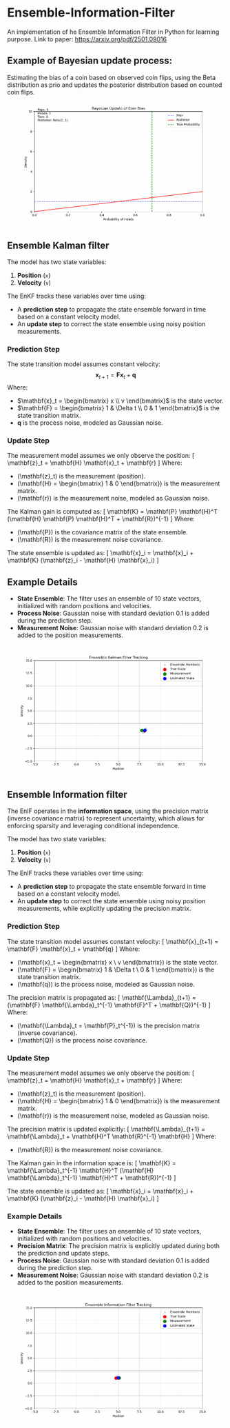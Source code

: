 <link rel="stylesheet" href="https://cdn.jsdelivr.net/npm/katex@0.13.11/dist/katex.min.css">
<script defer src="https://cdn.jsdelivr.net/npm/katex@0.13.11/dist/katex.min.js"></script>
<script defer src="https://cdn.jsdelivr.net/npm/katex@0.13.11/dist/contrib/auto-render.min.js" onload="renderMathInElement(document.body);"></script>



# Ensemble-Information-Filter
An implementation of he Ensemble Information Filter in Python for learning purpose. Link to paper: https://arxiv.org/pdf/2501.09016

## Example of Bayesian update process:

Estimating the bias of a coin based on observed coin flips, using the Beta distribution as prio and updates 
the posterior distribution based on counted coin flips.
![Bayesion update of coin flip](images/bayesian_update.gif "Bayesion update of coin flip")

## Ensemble Kalman filter

The model has two state variables:
1. **Position** (`x`)
2. **Velocity** (`v`)

The EnKF tracks these variables over time using:
- A **prediction step** to propagate the state ensemble forward in time based on a constant velocity model.
- An **update step** to correct the state ensemble using noisy position measurements.

### Prediction Step
The state transition model assumes constant velocity:
$$
\mathbf{x}_{t+1} = \mathbf{F} \mathbf{x}_t + \mathbf{q}
$$
Where:
- $\mathbf{x}_t = \begin{bmatrix} x \\ v \end{bmatrix}$ is the state vector.
- $\mathbf{F} = \begin{bmatrix} 1 & \Delta t \\ 0 & 1 \end{bmatrix}$ is the state transition matrix.
- $\mathbf{q}$ is the process noise, modeled as Gaussian noise.

### Update Step
The measurement model assumes we only observe the position:
\[
\mathbf{z}_t = \mathbf{H} \mathbf{x}_t + \mathbf{r}
\]
Where:
- \(\mathbf{z}_t\) is the measurement (position).
- \(\mathbf{H} = \begin{bmatrix} 1 & 0 \end{bmatrix}\) is the measurement matrix.
- \(\mathbf{r}\) is the measurement noise, modeled as Gaussian noise.

The Kalman gain is computed as:
\[
\mathbf{K} = \mathbf{P} \mathbf{H}^T (\mathbf{H} \mathbf{P} \mathbf{H}^T + \mathbf{R})^{-1}
\]
Where:
- \(\mathbf{P}\) is the covariance matrix of the state ensemble.
- \(\mathbf{R}\) is the measurement noise covariance.

The state ensemble is updated as:
\[
\mathbf{x}_i = \mathbf{x}_i + \mathbf{K} (\mathbf{z}_i - \mathbf{H} \mathbf{x}_i)
\]

## Example Details

- **State Ensemble**: The filter uses an ensemble of 10 state vectors, initialized with random positions and velocities.
- **Process Noise**: Gaussian noise with standard deviation 0.1 is added during the prediction step.
- **Measurement Noise**: Gaussian noise with standard deviation 0.2 is added to the position measurements.

![Ensemble Kalman filter](images/enkf_tracking.gif "Ensemble Kalman filter")


## Ensemble Information filter

The EnIF operates in the **information space**, using the precision matrix (inverse covariance matrix) to represent uncertainty, which allows for enforcing sparsity and leveraging conditional independence.

The model has two state variables:
1. **Position** (`x`)
2. **Velocity** (`v`)

The EnIF tracks these variables over time using:
- A **prediction step** to propagate the state ensemble forward in time based on a constant velocity model.
- An **update step** to correct the state ensemble using noisy position measurements, while explicitly updating the precision matrix.

### Prediction Step
The state transition model assumes constant velocity:
\[
\mathbf{x}_{t+1} = \mathbf{F} \mathbf{x}_t + \mathbf{q}
\]
Where:
- \(\mathbf{x}_t = \begin{bmatrix} x \\ v \end{bmatrix}\) is the state vector.
- \(\mathbf{F} = \begin{bmatrix} 1 & \Delta t \\ 0 & 1 \end{bmatrix}\) is the state transition matrix.
- \(\mathbf{q}\) is the process noise, modeled as Gaussian noise.

The precision matrix is propagated as:
\[
\mathbf{\Lambda}_{t+1} = (\mathbf{F} \mathbf{\Lambda}_t^{-1} \mathbf{F}^T + \mathbf{Q})^{-1}
\]
Where:
- \(\mathbf{\Lambda}_t = \mathbf{P}_t^{-1}\) is the precision matrix (inverse covariance).
- \(\mathbf{Q}\) is the process noise covariance.

### Update Step
The measurement model assumes we only observe the position:
\[
\mathbf{z}_t = \mathbf{H} \mathbf{x}_t + \mathbf{r}
\]
Where:
- \(\mathbf{z}_t\) is the measurement (position).
- \(\mathbf{H} = \begin{bmatrix} 1 & 0 \end{bmatrix}\) is the measurement matrix.
- \(\mathbf{r}\) is the measurement noise, modeled as Gaussian noise.

The precision matrix is updated explicitly:
\[
\mathbf{\Lambda}_{t+1} = \mathbf{\Lambda}_t + \mathbf{H}^T \mathbf{R}^{-1} \mathbf{H}
\]
Where:
- \(\mathbf{R}\) is the measurement noise covariance.

The Kalman gain in the information space is:
\[
\mathbf{K} = \mathbf{\Lambda}_t^{-1} \mathbf{H}^T (\mathbf{H} \mathbf{\Lambda}_t^{-1} \mathbf{H}^T + \mathbf{R})^{-1}
\]

The state ensemble is updated as:
\[
\mathbf{x}_i = \mathbf{x}_i + \mathbf{K} (\mathbf{z}_i - \mathbf{H} \mathbf{x}_i)
\]

### Example Details

- **State Ensemble**: The filter uses an ensemble of 10 state vectors, initialized with random positions and velocities.
- **Precision Matrix**: The precision matrix is explicitly updated during both the prediction and update steps.
- **Process Noise**: Gaussian noise with standard deviation 0.1 is added during the prediction step.
- **Measurement Noise**: Gaussian noise with standard deviation 0.2 is added to the position measurements.

![Ensemble Kalman filter](images/enif_tracking.gif "Ensemble Kalman filter")
